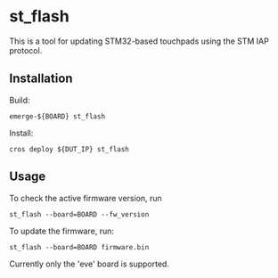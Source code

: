 st_flash
========

This is a tool for updating STM32-based touchpads using the STM IAP protocol.

Installation
------------

Build:

    emerge-${BOARD} st_flash

Install:

    cros deploy ${DUT_IP} st_flash


Usage
-----

To check the active firmware version, run

    st_flash --board=BOARD --fw_version

To update the firmware, run:

    st_flash --board=BOARD firmware.bin


Currently only the 'eve' board is supported.
